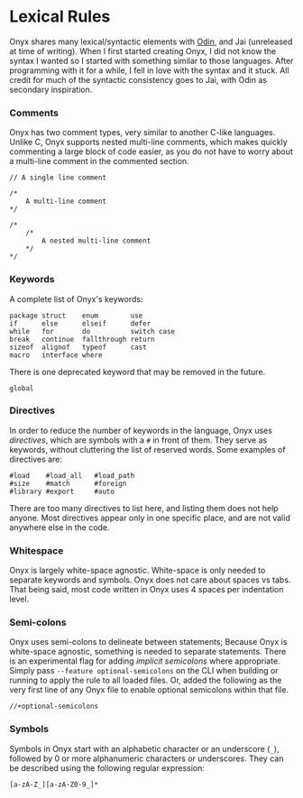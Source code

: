 # Lexical Rules
Onyx shares many lexical/syntactic elements with [Odin](https://odin-lang.org), and Jai (unreleased at time of writing). When I first started creating Onyx, I did not know the syntax I wanted so I started with something similar to those languages. After programming with it for a while, I fell in love with the syntax and it stuck. All credit for much of the syntactic consistency goes to Jai, with Odin as secondary inspiration.

### Comments
Onyx has two comment types, very similar to another C-like languages. Unlike C, Onyx supports nested multi-line comments, which makes quickly commenting a large block of code easier, as you do not have to worry about a multi-line comment in the commented section.
```onyx
// A single line comment

/*
	A multi-line comment
*/

/*
	/*
		A nested multi-line comment
	*/
*/
```

### Keywords
A complete list of Onyx's keywords:
```onyx
package struct    enum        use
if      else      elseif      defer
while   for       do          switch case
break   continue  fallthrough return
sizeof  alignof   typeof      cast
macro   interface where
```

There is one deprecated keyword that may be removed in the future.
```onyx
global
```

### Directives
In order to reduce the number of keywords in the language, Onyx uses *directives*, which are symbols with a `#` in front of them. They serve as keywords, without cluttering the list of reserved words. Some examples of directives are:
```onyx
#load    #load_all   #load_path
#size    #match      #foreign
#library #export     #auto
```
There are too many directives to list here, and listing them does not help anyone. Most directives appear only in one specific place, and are not valid anywhere else in the code.

### Whitespace
Onyx is largely white-space agnostic. White-space is only needed to separate keywords and symbols. Onyx does not care about spaces vs tabs. That being said, most code written in Onyx uses 4 spaces per indentation level.

### Semi-colons
Onyx uses semi-colons to delineate between statements; Because Onyx is white-space agnostic, something is needed to separate statements. There is an experimental flag for adding *implicit semicolons* where appropriate. Simply pass `--feature optional-semicolons` on the CLI when building or running to apply the rule to all loaded files. Or, added the following as the very first line of any Onyx file to enable optional semicolons within that file.

```onyx
//+optional-semicolons
```

### Symbols
Symbols in Onyx start with an alphabetic character or an underscore (`_`), followed by 0 or more alphanumeric characters or underscores. They can be described using the following regular expression:
```regex 
[a-zA-Z_][a-zA-Z0-9_]*
```
